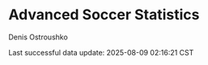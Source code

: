 # Advanced Soccer Statistics
Denis Ostroushko

<!-- gfm -->

Last successful data update: 2025-08-09 02:16:21 CST
